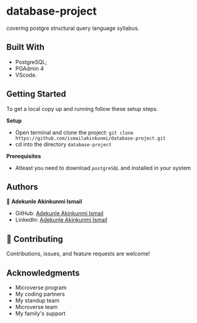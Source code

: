# database-project

covering postgre structural query language syllabus.

## Built With

- PostgreSQL;
- PGAdmin 4
- VScode.

## Getting Started

To get a local copy up and running follow these setup steps.

**Setup**

- Open terminal and clone the project: `git clone https://github.com/ismailakinkunmi/database-project.git`
- cd into the directory `database-project`

**Prerequisites**

- Atleast you need to download `postgreSQL` and installed in your system

## Authors

👤 **Adekunle Akinkunmi Ismail**

- GitHub: [Adekunle Akinkunmi Ismail](https://github.com/ismailakinkunmi)
- LinkedIn: [Adekunle Akinkunmi Ismail](https://www.linkedin.com/in/adismail4/)

## 🤝 Contributing

Contributions, issues, and feature requests are welcome!

## Acknowledgments

- Microverse program
- My coding partners
- My standup team
- Microverse team
- My family's support
